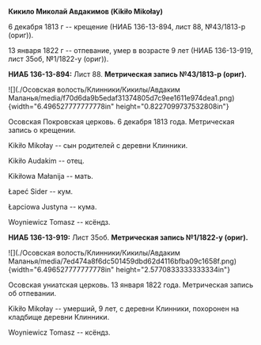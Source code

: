 **Кикило Миколай Авдакимов (Kikiło Mikołay)**

6 декабря 1813 г -- крещение (НИАБ 136-13-894, лист 88, №43/1813-р
(ориг)).

13 января 1822 г -- отпевание, умер в возрасте 9 лет (НИАБ 136-13-919,
лист 35об, №1/1822-у (ориг)).

**НИАБ 136-13-894:** Лист 88. **Метрическая запись №43/1813-р (ориг).**

![](./Осовская волость/Клинники/Кикилы/Авдаким Маланья/media/f70d6da9b5edaf31374805d7c9ee1611e974dea1.png){width="6.496527777777778in"
height="0.8227099737532808in"}

Осовская Покровская церковь. 6 декабря 1813 года. Метрическая запись о
крещении.

Kikiło Mikołay -- сын родителей с деревни Клинники.

Kikiło Audakim -- отец.

Kikiłowa Małanija -- мать.

Łapeć Sider -- кум.

Łapciowa Justyna -- кума.

Woyniewicz Tomasz -- ксёндз.

**НИАБ 136-13-919:** Лист 35об. **Метрическая запись №1/1822-у (ориг).**

![](./Осовская волость/Клинники/Кикилы/Авдаким Маланья/media/7ed474a8f6dc501459dbd62d4116bfba09c1658f.png){width="6.496527777777778in"
height="2.5770833333333334in"}

Осовская униатская церковь. 13 января 1822 года. Метрическая запись об
отпевании.

Kikiło Mikołay -- умерший, 9 лет, с деревни Клинники, похоронен на
кладбище деревни Клинники.

Woyniewicz Tomasz -- ксёндз.
